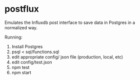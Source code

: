 # postflux

Emulates the Influxdb post interface to save data in Postgres in a normalized way.

Running:

1. Install Postgres
2. psql < sql/functions.sql
3. edit appropriate config/ json file (production, local, etc)
4. edit config/test.json
5. npm test
6. npm start

